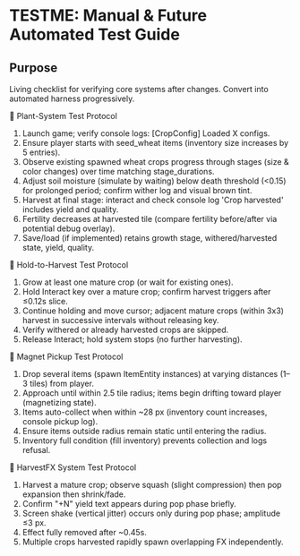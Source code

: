 # TESTME: Manual & Future Automated Test Guide

## Purpose
Living checklist for verifying core systems after changes. Convert into automated harness progressively.


🍌 Plant-System Test Protocol
1. Launch game; verify console logs: [CropConfig] Loaded X configs.
2. Ensure player starts with seed_wheat items (inventory size increases by 5 entries).
3. Observe existing spawned wheat crops progress through stages (size & color changes) over time matching stage_durations.
4. Adjust soil moisture (simulate by waiting) below death threshold (<0.15) for prolonged period; confirm wither log and visual brown tint.
5. Harvest at final stage: interact and check console log 'Crop harvested' includes yield and quality.
6. Fertility decreases at harvested tile (compare fertility before/after via potential debug overlay).
7. Save/load (if implemented) retains growth stage, withered/harvested state, yield, quality.

🍌 Hold-to-Harvest Test Protocol
1. Grow at least one mature crop (or wait for existing ones).
2. Hold Interact key over a mature crop; confirm harvest triggers after ≤0.12s slice.
3. Continue holding and move cursor; adjacent mature crops (within 3x3) harvest in successive intervals without releasing key.
4. Verify withered or already harvested crops are skipped.
5. Release Interact; hold system stops (no further harvesting).

🍌 Magnet Pickup Test Protocol
1. Drop several items (spawn ItemEntity instances) at varying distances (1–3 tiles) from player.
2. Approach until within 2.5 tile radius; items begin drifting toward player (magnetizing state).
3. Items auto-collect when within ~28 px (inventory count increases, console pickup log).
4. Ensure items outside radius remain static until entering the radius.
5. Inventory full condition (fill inventory) prevents collection and logs refusal.

🍌 HarvestFX System Test Protocol
1. Harvest a mature crop; observe squash (slight compression) then pop expansion then shrink/fade.
2. Confirm "+N" yield text appears during pop phase briefly.
3. Screen shake (vertical jitter) occurs only during pop phase; amplitude ≤3 px.
4. Effect fully removed after ~0.45s.
5. Multiple crops harvested rapidly spawn overlapping FX independently.
